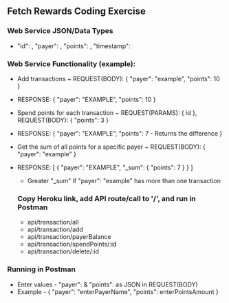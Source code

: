 ## Fetch Rewards Coding Exercise

### Web Service JSON/Data Types

- "id": <integer>,
  "payer": <string>,
  "points": <integer>,
  "timestamp": <dateTime>

### Web Service Functionality (example):

- Add transactions ~ REQUEST(BODY): { "payer": "example", "points": 10 }
- RESPONSE: {
  "payer": "EXAMPLE",
  "points": 10
  }
- Spend points for each transaction ~ REQUEST(PARAMS): { id }, REQUEST(BODY): { "points": 3 }
- RESPONSE: {
  "payer": "EXAMPLE",
  "points": 7 - Returns the difference
  }
- Get the sum of all points for a specific payer ~ REQUEST(BODY): { "payer": "example" }
- RESPONSE: [
  {
  "payer": "EXAMPLE",
  "_sum": {
  "points": 7
  }
  }
  ]

  - Greater "\_sum" if "payer": "example" has more than one transaction

  ### Copy Heroku link, add API route/call to '/', and run in Postman

  - api/transaction/all
  - api/transaction/add
  - api/transaction/payerBalance
  - api/transaction/spendPoints/:id
  - api/transaction/delete/:id

### Running in Postman

- Enter values - "payer": <string> & "points": <integer> as JSON in REQUEST(BODY)
- Example - { "payer": "enterPayerName", "points": enterPointsAmount }
